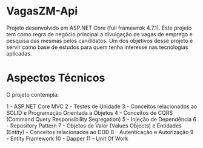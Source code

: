 # VagasZM-Api
Projeto desenvolvido em ASP.NET Core (full framewrok 4.7.1). Este projeto tem como regra de negócio principal a divulgação de vagas de emprego e pesquisa das mesmas pelos candidatos. Um dos objetivos desse projeto é servir como base de estudos para quem tenha interesse nas tecnologias aplicadas.

# Aspectos Técnicos
O projeto contempla:

1 - ASP.NET Core MVC
2 - Testes de Unidade
3 - Conceitos relacionados ao SOLID e Programação Orientada a Objetos
4 - Conceitos de CQRS (Command Query Responsibility Segregation)
5 - Injeção de Dependência
6 - Repository Pattern
7 - Objetos de Valor (Values Objects) e Entidades (Entity) - Conceitos relacionados ao DDD
8 - Autenticação e Autorização
9 - Entity Framework
10 - Dapper
11 - Unit Of Work
